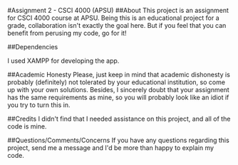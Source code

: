 #Assignment 2 - CSCI 4000 (APSU)
##About
This project is an assignment for CSCI 4000 course at APSU. Being this is an educational project for a grade, collaboration isn't exactly the goal here. But if you feel that you can benefit from perusing my code, go for it! 

##Dependencies

I used XAMPP for developing the app.

##Academic Honesty
Please, just keep in mind that academic dishonesty is probably (definitely) not tolerated by your educational institution, so come up with your own solutions. Besides, I sincerely doubt that your assignment has the same requirements as mine, so you will probably look like an idiot if you try to turn this in.

##Credits
I didn't find that I needed assistance on this project, and all of the code is mine.

##Questions/Comments/Concerns
If you have any questions regarding this project, send me a message and I'd be more than happy to explain my code.

